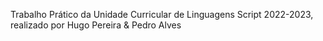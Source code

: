 Trabalho Prático da Unidade Curricular de Linguagens Script 2022-2023, realizado por Hugo Pereira & Pedro Alves
